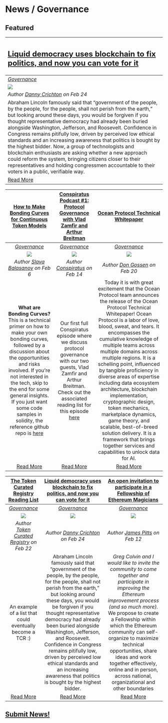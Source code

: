 # News / Governance

## **Featured**
[<h2>Liquid democracy uses blockchain to fix politics, and now you can vote for it</h2>](https://techcrunch.com/2018/02/24/liquid-democracy-uses-blockchain/) |
:-----------|
[_Governance_](governance.md) |
[<img src="https://tctechcrunch2011.files.wordpress.com/2018/02/gettyimages-865841142.jpg?w=686&zoom=2">](https://techcrunch.com/2018/02/24/liquid-democracy-uses-blockchain/) |
_Author [Danny Crichton](https://techcrunch.com/author/danny-crichton/) on Feb 24_ |
Abraham Lincoln famously said that “government of the people, by the people, for the people, shall not perish from the earth,” but looking around these days, you would be forgiven if you thought representative democracy had already been buried alongside Washington, Jefferson, and Roosevelt. Confidence in Congress remains pitifully low, driven by perceived low ethical standards and an increasing awareness that politics is bought by the highest bidder. Now, a group of technologists and blockchain enthusiasts are asking whether a new approach could reform the system, bringing citizens closer to their representatives and holding congressmen accountable to their voters in a public, verifiable way. |
[Read More](https://techcrunch.com/2018/02/24/liquid-democracy-uses-blockchain/) |

[**How to Make Bonding Curves for Continuous Token Models**](https://hackernoon.com/how-to-make-bonding-curves-for-continuous-token-models-3784653f8b17) | [**Conspiratus Podcast #1: Protocol Governance with Vlad Zamfir and Arthur Breitman**](https://www.youtube.com/watch?v=IDY_inT-q0U) | [**Ocean Protocol Technical Whitepaper**](https://blog.oceanprotocol.com/ocean-protocol-technical-whitepaper-c012daf12f2e) |
:-----------:|:-----------:|:-----------:|
[_Governance_](governance.md) | [_Governance_](governance.md) | [_Governance_](governance.md) |
[<img src="../images/monthly_no_image.png">](https://hackernoon.com/how-to-make-bonding-curves-for-continuous-token-models-3784653f8b17) | [<img src="https://yt3.ggpht.com/-ra9xMYcNueY/AAAAAAAAAAI/AAAAAAAAAAA/6X7Z_toKPK4/s176-c-k-no-mo-rj-c0xffffff/photo.jpg">](https://www.youtube.com/watch?v=IDY_inT-q0U) | [<img src="https://cdn-images-1.medium.com/max/1600/1*F1wPf1NPrb4LRJSl8kNyfQ.jpeg">](https://blog.oceanprotocol.com/ocean-protocol-technical-whitepaper-c012daf12f2e) |
_Author [Slava Balasanov](https://hackernoon.com/@balasan) on Feb 6_ | _Author [Conspiratus](https://www.youtube.com/channel/UCoo5hUhXpAMnoFNd_W9UKdw) on Feb 14_ | _Author [Don Gossen](https://blog.oceanprotocol.com/@don_gossen) on Feb 20_ |
**What are Bonding Curves?** This is a technical primer on how to make your own bonding curves, followed by a discussion about the opportunities and risks involved. If you’re not interested in the tech, skip to the end for some general insights. If you just want some code samples in solidity, the reference github repo is [here](https://github.com/relevant-community/contracts/tree/bondingCurves/contracts) | Our first full Conspiratus episode where we discuss protocol governance with our two guests, Vlad Zamfir and Arthur Breitman.  Check out the associated reading list for this episode [here](https://conspirat.us/podcast-resources-1-protocol-governance-300fac63ffa9) | Today it is with great excitement that the Ocean Protocol team announces the release of the Ocean Protocol Technical Whitepaper! Ocean Protocol is a labor of love, blood, sweat, and tears. It encompasses the cumulative knowledge of multiple teams across multiple domains across multiple regions. It is a schelling point, influenced by tangible proficiency in diverse areas of expertise including data ecosystem architecture, blockchain implementation, cryptographic design, token mechanics, marketplace dynamics, game theory, and scalable, best-of-breed solution delivery. It is a framework that brings together services and capabilities to unlock data for AI. |
[Read More](https://hackernoon.com/how-to-make-bonding-curves-for-continuous-token-models-3784653f8b17) | [Read More](https://blog.oceanprotocol.com/ocean-protocol-technical-whitepaper-c012daf12f2e) | [Read More](https://medium.com/@simondlr/saving-the-planet-making-it-profitable-to-protect-the-commons-50393906fe22) |

[**The Token Curated Registry Reading List**](https://medium.com/@tokencuratedregistry/the-token-curated-registry-whitepaper-bd2fb29299d6)| [**Liquid democracy uses blockchain to fix politics, and now you can vote for it**](https://techcrunch.com/2018/02/24/liquid-democracy-uses-blockchain/) | [**An open invitation to participate in a Fellowship of Ethereum Magicians**](https://medium.com/@jpitts/an-open-invitation-to-participate-in-a-fellowship-of-ethereum-magicians-982e6143db4f) |
:-----------:|:-----------:|:-----------:|
[_Governance_](governance.md) | [_Governance_](governance.md) | [_Governance_](governance.md) |
[<img src="https://cdn-images-1.medium.com/max/2000/1*vltyW_uArDGQBTHeCgtufA.jpeg">](https://medium.com/@tokencuratedregistry/the-token-curated-registry-whitepaper-bd2fb29299d6) | [<img src="https://tctechcrunch2011.files.wordpress.com/2018/02/gettyimages-865841142.jpg?w=686&zoom=2">](https://techcrunch.com/2018/02/24/liquid-democracy-uses-blockchain/) | [<img src="https://cdn-images-1.medium.com/max/1800/1*l9PvgizajHTkK-DTjzXaoQ.png">](https://medium.com/@jpitts/an-open-invitation-to-participate-in-a-fellowship-of-ethereum-magicians-982e6143db4f) |
_Author [Token Curated Registry](https://medium.com/@tokencuratedregistry) on Feb 22_ | _Author [Danny Crichton](https://techcrunch.com/author/danny-crichton/) on Feb 24_ | _Author [James Pitts](https://medium.com/@jpitts) on Feb 12_ |
An example of a list that could eventually become a TCR :) | Abraham Lincoln famously said that “government of the people, by the people, for the people, shall not perish from the earth,” but looking around these days, you would be forgiven if you thought representative democracy had already been buried alongside Washington, Jefferson, and Roosevelt. Confidence in Congress remains pitifully low, driven by perceived low ethical standards and an increasing awareness that politics is bought by the highest bidder. | _Greg Colvin and I would like to invite the community to come together and participate in improving the Ethereum improvement process (and so much more)._ We propose to create a Fellowship within which the Ethereum community can self-organize to maximize technical opportunities, share ideas and work together effectively, online and in person, across national, organizational and other boundaries |
[Read More](https://medium.com/@tokencuratedregistry/the-token-curated-registry-whitepaper-bd2fb29299d6) | [Read More](https://techcrunch.com/2018/02/24/liquid-democracy-uses-blockchain/) | [Read More](https://medium.com/@jpitts/an-open-invitation-to-participate-in-a-fellowship-of-ethereum-magicians-982e6143db4f) |


## [Submit News!](../guides/guide_for_submitting_news.md)
